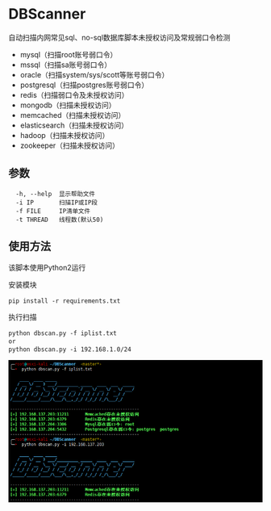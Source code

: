 # DBScanner

自动扫描内网常见sql、no-sql数据库脚本未授权访问及常规弱口令检测
* mysql（扫描root账号弱口令）
* mssql（扫描sa账号弱口令）
* oracle（扫描system/sys/scott等账号弱口令）
* postgresql（扫描postgres账号弱口令）
* redis（扫描弱口令及未授权访问）
* mongodb（扫描未授权访问）
* memcached（扫描未授权访问）
* elasticsearch（扫描未授权访问）
* hadoop（扫描未授权访问）
* zookeeper（扫描未授权访问）


## 参数
```
  -h, --help  显示帮助文件
  -i IP       扫描IP或IP段
  -f FILE     IP清单文件
  -t THREAD   线程数(默认50)
```

## 使用方法
该脚本使用Python2运行

安装模块
```
pip install -r requirements.txt
```

执行扫描
```
python dbscan.py -f iplist.txt
or
python dbscan.py -i 192.168.1.0/24  
```


![](https://github.com/Shad0wpf/DBScanner/blob/master/scan.png?raw=true)
